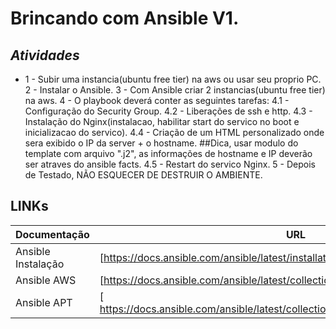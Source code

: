 # Brincando com Ansible V1.
## _Atividades_
- 1 - Subir uma instancia(ubuntu free tier) na aws ou usar seu proprio PC.
2 - Instalar o Ansible.
3 - Com Ansible criar 2 instancias(ubuntu free tier) na aws.
4 - O playbook deverá conter as seguintes tarefas:
4.1 - Configuração do Security Group.
4.2 - Liberações de ssh e http.
4.3 - Instalação do Nginx(instalacao, habilitar start do servico no boot e inicializacao do servico).
4.4 - Criação de um HTML personalizado onde sera exibido o IP da server + o hostname. ##Dica, usar modulo do template com arquivo ".j2", as informações de hostname e IP deverão ser atraves do ansible facts.
4.5 - Restart do servico Nginx.
5 - Depois de Testado, NÃO ESQUECER DE DESTRUIR O AMBIENTE.

## LINKs

| Documentação | URL |
| ------ | ------ |
| Ansible Instalação | [https://docs.ansible.com/ansible/latest/installation_guide/intro_installation.html]|
| Ansible AWS | [https://docs.ansible.com/ansible/latest/collections/amazon/aws/index.html]|
| Ansible APT | [ https://docs.ansible.com/ansible/latest/collections/ansible/builtin/apt_module.html]|
